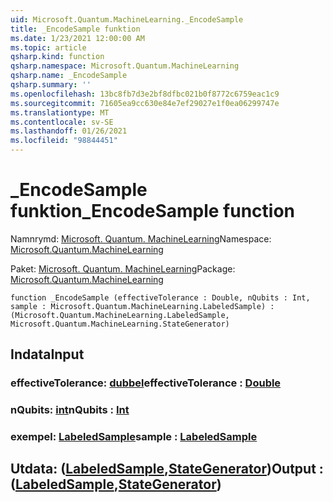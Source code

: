 ```yaml
---
uid: Microsoft.Quantum.MachineLearning._EncodeSample
title: _EncodeSample funktion
ms.date: 1/23/2021 12:00:00 AM
ms.topic: article
qsharp.kind: function
qsharp.namespace: Microsoft.Quantum.MachineLearning
qsharp.name: _EncodeSample
qsharp.summary: ''
ms.openlocfilehash: 13bc8fb7d3e2bf8dfbc021b0f8772c6759eac1c9
ms.sourcegitcommit: 71605ea9cc630e84e7ef29027e1f0ea06299747e
ms.translationtype: MT
ms.contentlocale: sv-SE
ms.lasthandoff: 01/26/2021
ms.locfileid: "98844451"
---
```

# <a name="_encodesample-function"></a><span data-ttu-id="53c11-102">_EncodeSample funktion</span><span class="sxs-lookup"><span data-stu-id="53c11-102">_EncodeSample function</span></span>

<span data-ttu-id="53c11-103">Namnrymd: [Microsoft. Quantum. MachineLearning](xref:Microsoft.Quantum.MachineLearning)</span><span class="sxs-lookup"><span data-stu-id="53c11-103">Namespace: [Microsoft.Quantum.MachineLearning](xref:Microsoft.Quantum.MachineLearning)</span></span>

<span data-ttu-id="53c11-104">Paket: [Microsoft. Quantum. MachineLearning](https://nuget.org/packages/Microsoft.Quantum.MachineLearning)</span><span class="sxs-lookup"><span data-stu-id="53c11-104">Package: [Microsoft.Quantum.MachineLearning](https://nuget.org/packages/Microsoft.Quantum.MachineLearning)</span></span>




```qsharp
function _EncodeSample (effectiveTolerance : Double, nQubits : Int, sample : Microsoft.Quantum.MachineLearning.LabeledSample) : (Microsoft.Quantum.MachineLearning.LabeledSample, Microsoft.Quantum.MachineLearning.StateGenerator)
```


## <a name="input"></a><span data-ttu-id="53c11-105">Indata</span><span class="sxs-lookup"><span data-stu-id="53c11-105">Input</span></span>

### <a name="effectivetolerance--double"></a><span data-ttu-id="53c11-106">effectiveTolerance: [dubbel](xref:microsoft.quantum.lang-ref.double)</span><span class="sxs-lookup"><span data-stu-id="53c11-106">effectiveTolerance : [Double](xref:microsoft.quantum.lang-ref.double)</span></span>




### <a name="nqubits--int"></a><span data-ttu-id="53c11-107">nQubits: [int](xref:microsoft.quantum.lang-ref.int)</span><span class="sxs-lookup"><span data-stu-id="53c11-107">nQubits : [Int](xref:microsoft.quantum.lang-ref.int)</span></span>




### <a name="sample--labeledsample"></a><span data-ttu-id="53c11-108">exempel: [LabeledSample](xref:Microsoft.Quantum.MachineLearning.LabeledSample)</span><span class="sxs-lookup"><span data-stu-id="53c11-108">sample : [LabeledSample](xref:Microsoft.Quantum.MachineLearning.LabeledSample)</span></span>





## <a name="output--labeledsamplestategenerator"></a><span data-ttu-id="53c11-109">Utdata: ([LabeledSample](xref:Microsoft.Quantum.MachineLearning.LabeledSample),[StateGenerator](xref:Microsoft.Quantum.MachineLearning.StateGenerator))</span><span class="sxs-lookup"><span data-stu-id="53c11-109">Output : ([LabeledSample](xref:Microsoft.Quantum.MachineLearning.LabeledSample),[StateGenerator](xref:Microsoft.Quantum.MachineLearning.StateGenerator))</span></span>


